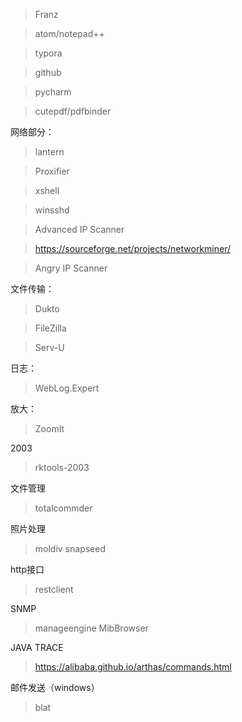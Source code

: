 > Franz

> atom/notepad++

> typora

> github

> pycharm

> cutepdf/pdfbinder

网络部分：
> lantern

> Proxifier

> xshell

> winsshd

> Advanced IP Scanner

> https://sourceforge.net/projects/networkminer/

> Angry IP Scanner

文件传输：
> Dukto

> FileZilla

> Serv-U

日志：
> WebLog.Expert

放大：
> ZoomIt

2003
> rktools-2003

文件管理
> totalcommder

照片处理
> moldiv
> snapseed

http接口
> restclient

SNMP
> manageengine MibBrowser

JAVA TRACE

> https://alibaba.github.io/arthas/commands.html

邮件发送（windows）

> blat
